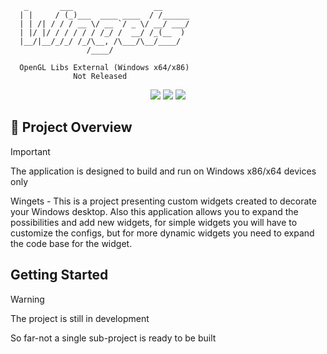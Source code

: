 ```
   _       ___                  __      
  | |     / (_)___  ____ ____  / /______
  | | /| / / / __ \/ __ `/ _ \/ __/ ___/  
  | |/ |/ / / / / / /_/ /  __/ /_(__  ) 
  |__/|__/_/_/ /_/\__, /\___/\__/____/         
                 /____/

  OpenGL Libs External (Windows x64/x86)
              Not Released
```

<p align="center">
    <img src="https://img.shields.io/badge/C%2B%2B-black?style=flat-square&logo=cplusplus&logoColor=%2300b7ff&logoSize=auto&label=LANGUAGE&labelColor=gray&color=%230080ff&cacheSeconds=3600"/>
    <img src="https://img.shields.io/badge/WINDOWS-black?style=flat-square&logo=appveyor&logoColor=%2300b7ff&logoSize=auto&label=PLATFORM&labelColor=gray&color=%23c8ff00&cacheSeconds=3600"/>
    <img src="https://img.shields.io/badge/OPENGL-black?style=flat-square&logo=opengl&logoColor=%2300b7ff&logoSize=auto&label=GRAPHICS&labelColor=gray&color=%23ffff00&cacheSeconds=3600"/   >
</p>

## 📖 Project Overview

> [!IMPORTANT]
> The application is designed to build and run on Windows x86/x64 devices only

Wingets - This is a project presenting custom widgets created to decorate your Windows desktop. Also this application allows you to expand the possibilities and add new widgets, for simple widgets you will have to customize the configs, but for more dynamic widgets you need to expand the code base for the widget.

## Getting Started

> [!WARNING]
> The project is still in development

So far-not a single sub-project is ready to be built
